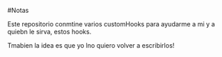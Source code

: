 #Notas

Este repositorio conmtine varios customHooks para ayudarme a mi y a quiebn le sirva, estos hooks.

Tmabien la idea es que yo lno quiero volver a escribirlos!